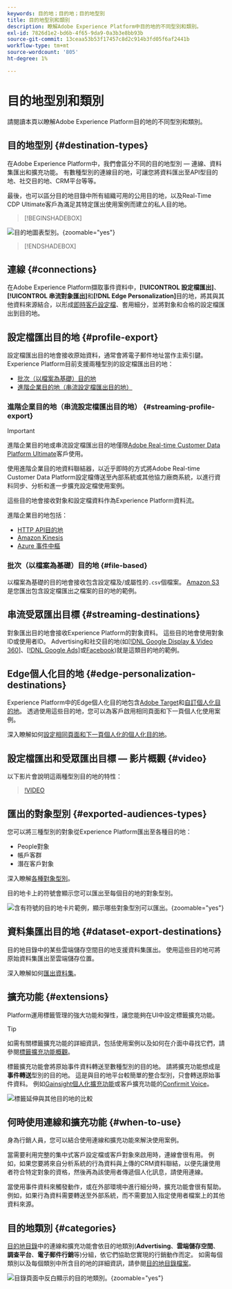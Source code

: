```yaml
---
keywords: 目的地；目的地；目的地型別
title: 目的地型別和類別
description: 瞭解Adobe Experience Platform中目的地的不同型別和類別。
exl-id: 7826d1e2-bd6b-4f65-9da9-0a3b3e8bb93b
source-git-commit: 13ceaa53b53f17457c8d2c914b3fd05f6af2441b
workflow-type: tm+mt
source-wordcount: '805'
ht-degree: 1%

---
```


# 目的地型別和類別

請閱讀本頁以瞭解Adobe Experience Platform目的地的不同型別和類別。

## 目的地型別 {#destination-types}

在Adobe Experience Platform中，我們會區分不同的目的地型別 — 連線、資料集匯出和擴充功能。 有數種型別的連線目的地，可讓您將資料匯出至API型目的地、社交目的地、CRM平台等等。

最後，也可以區分目的地目錄中所有組織可用的公用目的地，以及Real-Time CDP Ultimate客戶為滿足其特定匯出使用案例而建立的私人目的地。

>[!BEGINSHADEBOX]

![目的地圖表型別。](./assets/destination-types/types-of-destinations-no-highlight.png "目的地圖表的型別。"){zoomable="yes"}

>[!ENDSHADEBOX]

## 連線 {#connections}

在Adobe Experience Platform擷取事件資料中，**[!UICONTROL 設定檔匯出]**、**[!UICONTROL 串流對象匯出]**&#x200B;和&#x200B;**[!DNL Edge Personalization]**&#x200B;目的地，將其與其他資料來源結合，以形成[即時客戶設定檔](../profile/home.md)、套用細分，並將對象和合格的設定檔匯出到目的地。

## 設定檔匯出目的地 {#profile-export}

設定檔匯出目的地會接收原始資料，通常會將電子郵件地址當作主索引鍵。 Experience Platform目前支援兩種型別的設定檔匯出目的地：

* [批次（以檔案為基礎）目的地](#file-based)
* [進階企業目的地（串流設定檔匯出目的地）](#streaming-profile-export)

### 進階企業目的地（串流設定檔匯出目的地） {#streaming-profile-export}

>[!IMPORTANT]
>
>進階企業目的地或串流設定檔匯出目的地僅限[Adobe Real-time Customer Data Platform Ultimate](https://helpx.adobe.com/jp/legal/product-descriptions/real-time-customer-data-platform.html)客戶使用。

使用進階企業目的地資料聯結器，以近乎即時的方式將Adobe Real-time Customer Data Platform設定檔傳送至內部系統或其他協力廠商系統，以進行資料同步、分析和進一步擴充設定檔使用案例。

這些目的地會接收對象和設定檔資料作為Experience Platform資料流。

進階企業目的地包括：

* [HTTP API目的地](catalog/streaming/http-destination.md)
* [Amazon Kinesis](catalog/cloud-storage/amazon-kinesis.md)
* [Azure 事件中樞](catalog/cloud-storage/azure-event-hubs.md)

### 批次（以檔案為基礎）目的地 {#file-based}

以檔案為基礎的目的地會接收包含設定檔及/或屬性的`.csv`個檔案。 [Amazon S3](catalog/cloud-storage/amazon-s3.md)是您匯出包含設定檔匯出之檔案的目的地的範例。

## 串流受眾匯出目標 {#streaming-destinations}

對象匯出目的地會接收Experience Platform的對象資料。 這些目的地會使用對象ID或使用者ID。 Advertising和社交目的地(如[[!DNL Google Display & Video 360]](catalog/advertising/google-dv360.md)、[[!DNL Google Ads]](catalog/advertising/google-ads-destination.md)或[Facebook](catalog/social/facebook.md))就是這類目的地的範例。

## Edge個人化目的地 {#edge-personalization-destinations}

Experience Platform中的Edge個人化目的地包含[Adobe Target](/help/destinations/catalog/personalization/adobe-target-connection.md)和[自訂個人化目的地](/help/destinations/catalog/personalization/custom-personalization.md)。 透過使用這些目的地，您可以為客戶啟用相同頁面和下一頁個人化使用案例。

深入瞭解如何[設定相同頁面和下一頁個人化的個人化目的地](/help/destinations/ui/activate-edge-personalization-destinations.md)。

## 設定檔匯出和受眾匯出目標 — 影片概觀 {#video}

以下影片會說明這兩種型別目的地的特性：

>[!VIDEO](https://video.tv.adobe.com/v/29707?quality=12)

## 匯出的對象型別 {#exported-audiences-types}

您可以將三種型別的對象從Experience Platform匯出至各種目的地：

* People對象
* 帳戶客群
* 潛在客戶對象

深入瞭解[各種對象型別](/help/segmentation/ui/account-audiences.md#terminology)。

目的地卡上的符號會顯示您可以匯出至每個目的地的對象型別。

![含有符號的目的地卡片範例，顯示哪些對象型別可以匯出。](/help/destinations/assets/destination-types/types-of-audiences.png "附有符號的目的地卡片範例顯示哪些對象型別可以匯出。"){zoomable="yes"}


## 資料集匯出目的地 {#dataset-export-destinations}

目的地目錄中的某些雲端儲存空間目的地支援資料集匯出。 使用這些目的地可將原始資料集匯出至雲端儲存位置。

深入瞭解如何[匯出資料集](/help/destinations/ui/export-datasets.md)。

## 擴充功能 {#extensions}

Platform運用標籤管理的強大功能和彈性，讓您能夠在UI中設定標籤擴充功能。

>[!TIP]
>
>如需有關標籤擴充功能的詳細資訊，包括使用案例以及如何在介面中尋找它們，請參閱[標籤擴充功能概觀](./catalog/launch-extensions/overview.md)。

標籤擴充功能會將原始事件資料轉送至數種型別的目的地。 請將擴充功能想成是&#x200B;**事件轉送**&#x200B;型別的目的地。 這是與目的地平台較簡單的整合型別，只會轉送原始事件資料。 例如[Gainsight個人化擴充功能](./catalog/personalization/gainsight.md)或客戶擴充功能的[Confirmit Voice](./catalog/voice/confirmit-digital-feedback.md)。

![標籤延伸與其他目的地的比較](./assets/common/launch-and-other-destinations.png)

## 何時使用連線和擴充功能 {#when-to-use}

身為行銷人員，您可以結合使用連線和擴充功能來解決使用案例。

當需要利用完整的集中式客戶設定檔或客戶對象來啟用時，連線會很有用。 例如，如果您要將來自分析系統的行為資料與上傳的CRM資料聯結，以便先讓使用者符合特定對象的資格，然後再為該使用者傳遞個人化訊息，請使用連線。

當使用事件資料來觸發動作，或在外部環境中進行細分時，擴充功能會很有幫助。 例如，如果行為資料需要轉送至外部系統，而不需要加入指定使用者檔案上的其他資料來源。

## 目的地類別 {#categories}

[目的地目錄](https://platform.adobe.com/destination/catalog)中的連線和擴充功能會依目的地類別(**Advertising**、**雲端儲存空間**、**調查平台**、**電子郵件行銷**&#x200B;等)分組，依它們協助您實現的行銷動作而定。 如需每個類別以及每個類別中所含目的地的詳細資訊，請參閱[目的地目錄檔案](./catalog/overview.md)。

![目錄頁面中反白顯示的目的地類別。](./assets/destination-types/destination-categories-menu.png "目錄頁面中反白顯示的目的地類別。"){zoomable="yes"}
